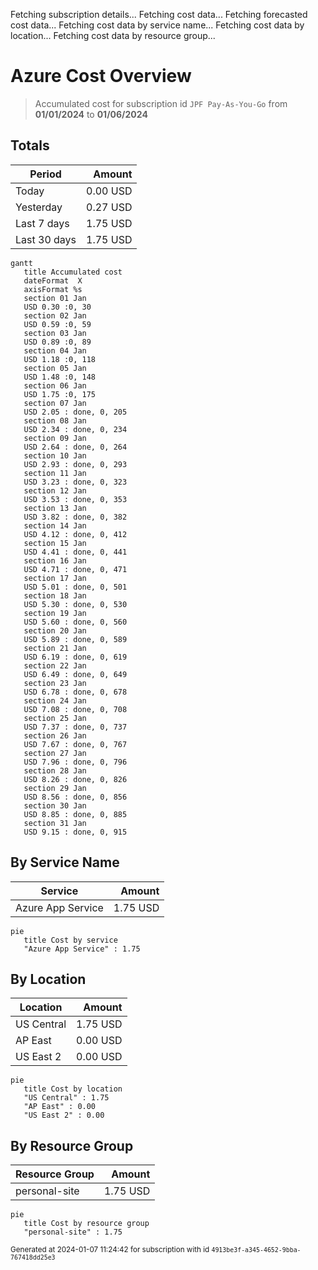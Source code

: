 Fetching subscription details...
Fetching cost data...
Fetching forecasted cost data...
Fetching cost data by service name...
Fetching cost data by location...
Fetching cost data by resource group...
# Azure Cost Overview

> Accumulated cost for subscription id `JPF Pay-As-You-Go` from **01/01/2024** to **01/06/2024**

## Totals

|Period|Amount|
|---|---:|
|Today|0.00 USD|
|Yesterday|0.27 USD|
|Last 7 days|1.75 USD|
|Last 30 days|1.75 USD|

```mermaid
gantt
   title Accumulated cost
   dateFormat  X
   axisFormat %s
   section 01 Jan
   USD 0.30 :0, 30
   section 02 Jan
   USD 0.59 :0, 59
   section 03 Jan
   USD 0.89 :0, 89
   section 04 Jan
   USD 1.18 :0, 118
   section 05 Jan
   USD 1.48 :0, 148
   section 06 Jan
   USD 1.75 :0, 175
   section 07 Jan
   USD 2.05 : done, 0, 205
   section 08 Jan
   USD 2.34 : done, 0, 234
   section 09 Jan
   USD 2.64 : done, 0, 264
   section 10 Jan
   USD 2.93 : done, 0, 293
   section 11 Jan
   USD 3.23 : done, 0, 323
   section 12 Jan
   USD 3.53 : done, 0, 353
   section 13 Jan
   USD 3.82 : done, 0, 382
   section 14 Jan
   USD 4.12 : done, 0, 412
   section 15 Jan
   USD 4.41 : done, 0, 441
   section 16 Jan
   USD 4.71 : done, 0, 471
   section 17 Jan
   USD 5.01 : done, 0, 501
   section 18 Jan
   USD 5.30 : done, 0, 530
   section 19 Jan
   USD 5.60 : done, 0, 560
   section 20 Jan
   USD 5.89 : done, 0, 589
   section 21 Jan
   USD 6.19 : done, 0, 619
   section 22 Jan
   USD 6.49 : done, 0, 649
   section 23 Jan
   USD 6.78 : done, 0, 678
   section 24 Jan
   USD 7.08 : done, 0, 708
   section 25 Jan
   USD 7.37 : done, 0, 737
   section 26 Jan
   USD 7.67 : done, 0, 767
   section 27 Jan
   USD 7.96 : done, 0, 796
   section 28 Jan
   USD 8.26 : done, 0, 826
   section 29 Jan
   USD 8.56 : done, 0, 856
   section 30 Jan
   USD 8.85 : done, 0, 885
   section 31 Jan
   USD 9.15 : done, 0, 915
```

## By Service Name

|Service|Amount|
|---|---:|
|Azure App Service|1.75 USD|

```mermaid
pie
   title Cost by service
   "Azure App Service" : 1.75
```

## By Location

|Location|Amount|
|---|---:|
|US Central|1.75 USD|
|AP East|0.00 USD|
|US East 2|0.00 USD|

```mermaid
pie
   title Cost by location
   "US Central" : 1.75
   "AP East" : 0.00
   "US East 2" : 0.00
```

## By Resource Group

|Resource Group|Amount|
|---|---:|
|personal-site|1.75 USD|

```mermaid
pie
   title Cost by resource group
   "personal-site" : 1.75
```

<sup>Generated at 2024-01-07 11:24:42 for subscription with id `4913be3f-a345-4652-9bba-767418dd25e3`</sup>
